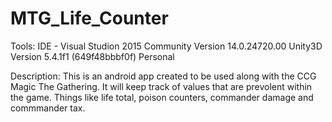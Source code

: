 # MTG_Life_Counter

Tools:
  IDE - Visual Studion 2015 Community Version 14.0.24720.00
  Unity3D Version 5.4.1f1 (649f48bbbf0f) Personal

Description:
  This is an android app created to be used along with the CCG Magic The Gathering. 
  It will keep track of values that are prevolent within the game. Things like life total, poison counters, commander damage and commmander
  tax. 
